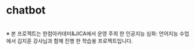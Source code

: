 # chatbot<br>
<br>
※ 본 프로젝트는 한컴아카데미&JICA에서 운영 주최 한 인공지능 심화: 언어지능 수업에서 김지훈 강사님과 함께 진행 한 학습용 프로젝트입니다.

<chatbot><br>
